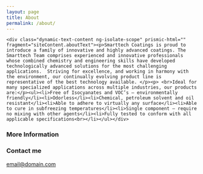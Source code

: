 ```yaml
---
layout: page
title: About
permalink: /about/
---
```



~~~
<div class="dynamic-text-content ng-isolate-scope" prismic-html="" fragment="siteContent.aboutText"><p>Smarttech Coatings is proud to introduce a family of innovative and highly advanced coatings. The Smarttech Team comprises experienced and innovative professionals whose combined chemistry and engineering skills have developed technologically advanced solutions for the most challenging applications.  Striving for excellence, and working in harmony with the environment, our continually evolving product line is representative of the best technology available. </p><p> <br>Ideal for many specialized applications across multiple industries, our products are:</p><ul><li>Free of Isocyanates and VOC’s – environmentally friendly</li><li>Odorless</li><li>Chemical, petroleum solvent and oil resistant</li><li>Able to adhere to virtually any surface</li><li>Able to cure in subfreezing temperatures</li><li>Single component – require no mixing with other agents</li><li>Fully tested to conform with all applicable specifications<br></li></ul></div>

~~~

### More Information

<!--A place to include any other types of information that you'd like to include about yourself.-->

### Contact me

[email@domain.com](mailto:email@domain.com)